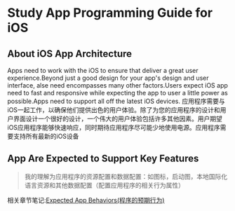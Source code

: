 #  Study App Programming Guide for iOS 
## About iOS App Architecture 
Apps need to work with the iOS to ensure that deliver a great user experience.Beyond just a good design for your app's design and user interface, alse need encompasses many other factors.Users expect iOS app need to fast and responsive while expecting the app to user a little power as possible.Apps need to support all off the latest iOS devices.
应用程序需要与iOS一起工作，以确保他们提供出色的用户体验。除了为您的应用程序的设计和用户界面设计一个很好的设计，一个伟大的用户体验包括许多其他因素。用户期望iOS应用程序能够快速响应，同时期待应用程序尽可能少地使用电源。应用程序需要支持所有最新的iOS设备

## App Are Expected to Support Key Features
> 我的理解为应用程序的资源配置和数据配置：如图标，启动图，本地国际化语言资源和其他数据配置（配置应用程序的相关行为属性）

相关章节笔记:[Expected App Behaviors(程序的预期行为)](ExpectedAppBehaviosStudy.md)


